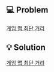 ## 💻 Problem
[게임 맵 최단 거리](/gameMap/README.md)
<br/>

## 💡 Solution
[게임 맵 최단 거리](/gameMap/gameMap.md)
